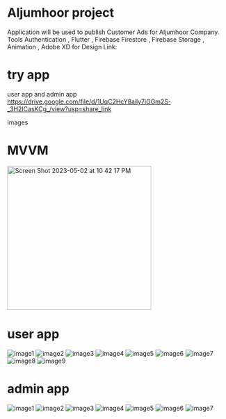 # Aljumhoor project 

Application will be used to publish Customer Ads for Aljumhoor Company.
Tools
Authentication , Flutter , Firebase Firestore , Firebase Storage , Animation , Adobe XD for Design Link: 
# try app 
user app and admin app
https://drive.google.com/file/d/1UqC2HcY8aily7iGGm2S-_3H2ICasKCg_/view?usp=share_link


images
# MVVM
<img width="331" alt="Screen Shot 2023-05-02 at 10 42 17 PM" src="https://user-images.githubusercontent.com/102364205/235769048-700d2c20-09fe-4adb-8e62-22f378facd0d.png">


# user app 

![image1](https://github.com/habibTeck/aljumhour/blob/main/user/1.png)
![image2](https://github.com/habibTeck/aljumhour/blob/main/user/2.png)
![image3](https://github.com/habibTeck/aljumhour/blob/main/user/3.png)
![image4](https://github.com/habibTeck/aljumhour/blob/main/user/4.png)
![image5](https://github.com/habibTeck/aljumhour/blob/main/user/5.png)
![image6](https://github.com/habibTeck/aljumhour/blob/main/user/6.png)
![image7](https://github.com/habibTeck/aljumhour/blob/main/user/7.png)
![image8](https://github.com/habibTeck/aljumhour/blob/main/user/8.png)
![image9](https://github.com/habibTeck/aljumhour/blob/main/user/9.png)

# admin app

![image1](https://github.com/habibTeck/aljumhour/blob/main/admin/1.png)
![image2](https://github.com/habibTeck/aljumhour/blob/main/admin/2.png)
![image3](https://github.com/habibTeck/aljumhour/blob/main/admin/3.png)
![image4](https://github.com/habibTeck/aljumhour/blob/main/admin/4.png)
![image5](https://github.com/habibTeck/aljumhour/blob/main/admin/5.png)
![image6](https://github.com/habibTeck/aljumhour/blob/main/admin/6.png)
![image7](https://github.com/habibTeck/aljumhour/blob/main/admin/6.png)



